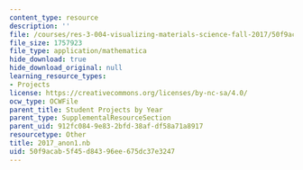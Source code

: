 ```yaml
---
content_type: resource
description: ''
file: /courses/res-3-004-visualizing-materials-science-fall-2017/50f9acab5f45d84396ee675dc37e3247_2017_anon1.nb
file_size: 1757923
file_type: application/mathematica
hide_download: true
hide_download_original: null
learning_resource_types:
- Projects
license: https://creativecommons.org/licenses/by-nc-sa/4.0/
ocw_type: OCWFile
parent_title: Student Projects by Year
parent_type: SupplementalResourceSection
parent_uid: 912fc084-9e83-2bfd-38af-df58a71a8917
resourcetype: Other
title: 2017_anon1.nb
uid: 50f9acab-5f45-d843-96ee-675dc37e3247
---
```

